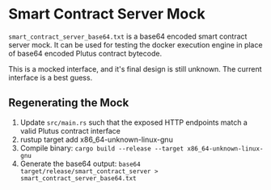# Smart Contract Server Mock

`smart_contract_server_base64.txt` is a base64 encoded smart contract server mock. It can be used for testing the docker execution engine in place of base64 encoded Plutus contract bytecode.

This is a mocked interface, and it's final design is still unknown. The current interface is a best guess.

## Regenerating the Mock

1. Update `src/main.rs` such that the exposed HTTP endpoints match a valid Plutus contract interface
2. rustup target add x86_64-unknown-linux-gnu 
3. Compile binary: `cargo build --release --target x86_64-unknown-linux-gnu`
4. Generate the base64 output: `base64 target/release/smart_contract_server > smart_contract_server_base64.txt`